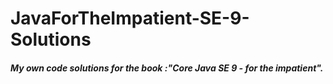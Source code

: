 # JavaForTheImpatient-SE-9-Solutions

##### My own code solutions for the book :"Core Java SE 9 - for the impatient". 

